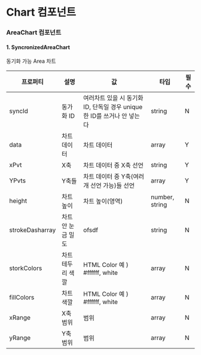 # Chart 컴포넌트

### AreaChart 컴포넌트

#### 1. SyncronizedAreaChart

동기화 가능 Area 차트

| 프로퍼티        | 설명              | 값                                                                     | 타입           | 필수 |
| --------------- | ----------------- | ---------------------------------------------------------------------- | -------------- | ---- |
| syncId          | 동가화 ID         | 여러차트 있을 시 동기화 ID, 단독일 경우 unique한 ID를 쓰거나 안 넣는다 | string         | N    |
| data            | 차트 데이터       | 차트 데이터                                                            | array          | Y    |
| xPvt            | X축               | 차트 데이터 중 X축 선언                                                | string         | Y    |
| YPvts           | Y축들             | 차트 데이터 중 Y축(여러개 선언 가능)들 선언                            | array          | Y    |
| height          | 차트 높이         | 차트 높이(영역)                                                        | number, string | N    |
| strokeDasharray | 차트 안 눈금 밀도 | ofsdf                                                                  | string         | N    |
| storkColors     | 차트 테두리 색깔  | HTML Color 예 ) #ffffff, white                                         | array          | N    |
| fillColors      | 차트 색깔         | HTML Color 예 ) #ffffff, white                                         | array          | N    |
| xRange          | X축 범위          | 범위                                                                   | array          | N    |
| yRange          | Y축 범위          | 범위                                                                   | array          | N    |
